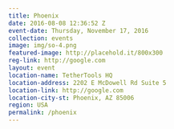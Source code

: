 ```yaml
---
title: Phoenix
date: 2016-08-08 12:36:52 Z
event-date: Thursday, November 17, 2016
collection: events
image: img/so-4.png
featured-image: http://placehold.it/800x300
reg-link: http://google.com
layout: event
location-name: TetherTools HQ
location-address: 2202 E McDowell Rd Suite 5
location-link: http://google.com
location-city-st: Phoenix, AZ 85006
region: USA
permalink: /phoenix
---
```

